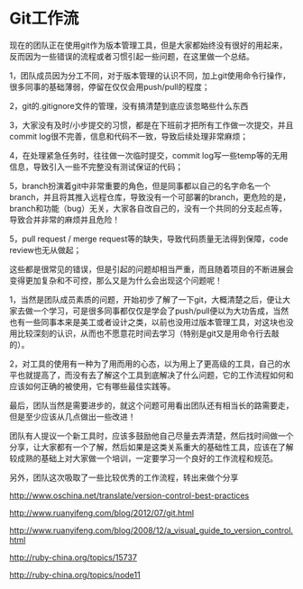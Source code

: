 Git工作流
===

现在的团队正在使用git作为版本管理工具，但是大家都始终没有很好的用起来，反而因为一些错误的流程或者习惯引起一些问题，在这里做一个总结。

1，团队成员因为分工不同，对于版本管理的认识不同，加上git使用命令行操作，很多同事的基础薄弱，停留在仅仅会用push/pull的程度；

2，git的.gitignore文件的管理，没有搞清楚到底应该忽略些什么东西

3，大家没有及时/小步提交的习惯，都是在下班前才把所有工作做一次提交，并且commit log很不完善，信息和代码不一致，导致后续处理非常麻烦；

4，在处理紧急任务时，往往做一次临时提交，commit log写一些temp等的无用信息，导致引入一些不完整没有测试保证的代码；

5，branch扮演着git中非常重要的角色，但是同事都以自己的名字命名一个branch，并且将其推入远程仓库，导致没有一个可部署的branch，更危险的是，branch和功能（bug）无关，大家各自改自己的，没有一个共同的分支起点等，导致合并非常的麻烦并且危险！

5，pull request / merge request等的缺失，导致代码质量无法得到保障，code review也无从做起；

这些都是很常见的错误，但是引起的问题却相当严重，而且随着项目的不断进展会变得更加复杂和不可控，那么又是为什么会出现这个问题呢！

1，当然是团队成员素质的问题，开始初步了解了一下git，大概清楚之后，便让大家去做一个学习，可是很多同事都仅仅是学会了push/pull便以为大功告成，当然也有一些同事本来是美工或者设计之类，以前也没用过版本管理工具，对这块也没用比较深刻的认识，从而也不愿意花时间去学习（特别是git又是用命令行去敲的）。

2，对工具的使用有一种为了用而用的心态，以为用上了更高级的工具，自己的水平也就提高了，而没有去了解这个工具到底解决了什么问题，它的工作流程如何和应该如何正确的被使用，它有哪些最佳实践等。

最后，团队当然是需要进步的，就这个问题可用看出团队还有相当长的路需要走，但是至少应该从几点做出一些改进！

团队有人提议一个新工具时，应该多鼓励他自己尽量去弄清楚，然后找时间做一个分享，让大家都有一个了解，然后如果是这类关系重大的基础性工具，应该在了解较成熟的基础上对大家做一个培训，一定要学习一个良好的工作流程和规范。

另外，团队这次吸取了一些比较优秀的工作流程，转出来做个分享

http://www.oschina.net/translate/version-control-best-practices

http://www.ruanyifeng.com/blog/2012/07/git.html

http://www.ruanyifeng.com/blog/2008/12/a_visual_guide_to_version_control.html

http://ruby-china.org/topics/15737

http://ruby-china.org/topics/node11
